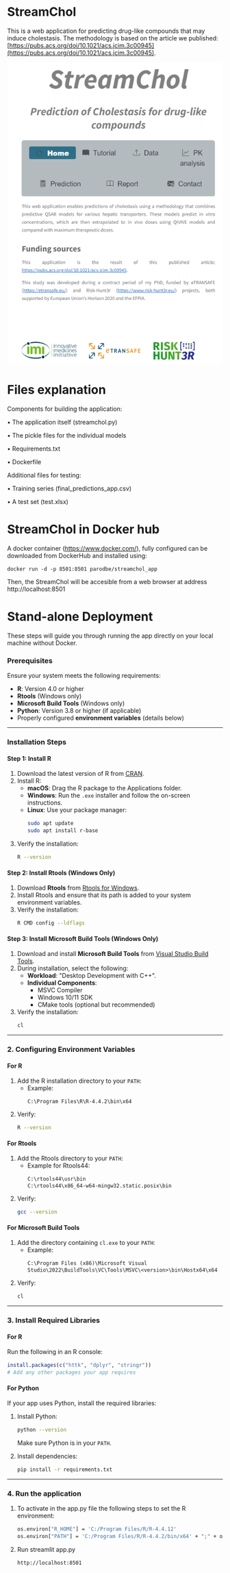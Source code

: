 # StreamChol


This is a web application for predicting drug-like compounds that may induce cholestasis. The methodology is based on the article we published: [https://pubs.acs.org/doi/10.1021/acs.jcim.3c00945](https://pubs.acs.org/doi/10.1021/acs.jcim.3c00945).

<p align="center">
  <img src="https://github.com/phi-grib/StreamChol/blob/main/cover%20page.PNG" alt="Cover Page">
</p>

# Files explanation

Components for building the application:

•	The application itself (streamchol.py)

•	The pickle files for the individual models

•	Requirements.txt

•	Dockerfile

Additional files for testing:

•	Training series (final_predictions_app.csv)

•	A test set (test.xlsx)


# StreamChol in Docker hub
A docker container (https://www.docker.com/), fully configured can be downloaded from DockerHub and installed using:

```
docker run -d -p 8501:8501 parodbe/streamchol_app
```

Then, the StreamChol will be accesible from a web browser at address http://localhost:8501


# Stand-alone Deployment

These steps will guide you through running the app directly on your local machine without Docker.

### Prerequisites
Ensure your system meets the following requirements:
- **R**: Version 4.0 or higher
- **Rtools** (Windows only)
- **Microsoft Build Tools** (Windows only)
- **Python**: Version 3.8 or higher (if applicable)
- Properly configured **environment variables** (details below)

---

### Installation Steps

#### **Step 1: Install R**
1. Download the latest version of R from [CRAN](https://cran.r-project.org/).
2. Install R:
   - **macOS**: Drag the R package to the Applications folder.
   - **Windows**: Run the `.exe` installer and follow the on-screen instructions.
   - **Linux**: Use your package manager:
     ```bash
     sudo apt update
     sudo apt install r-base
     ```
3. Verify the installation:
   ```bash
   R --version
   ```

#### **Step 2: Install Rtools (Windows Only)**
1. Download **Rtools** from [Rtools for Windows](https://cran.r-project.org/bin/windows/Rtools/).
2. Install Rtools and ensure that its path is added to your system environment variables.
3. Verify the installation:
   ```bash
   R CMD config --ldflags
   ```

#### **Step 3: Install Microsoft Build Tools (Windows Only)**
1. Download and install **Microsoft Build Tools** from [Visual Studio Build Tools](https://visualstudio.microsoft.com/visual-cpp-build-tools/).
2. During installation, select the following:
   - **Workload**: "Desktop Development with C++".
   - **Individual Components**:
     - MSVC Compiler
     - Windows 10/11 SDK
     - CMake tools (optional but recommended)
3. Verify the installation:
   ```bash
   cl
   ```

---

### 2. Configuring Environment Variables

#### **For R**
1. Add the R installation directory to your `PATH`:
   - Example:
     ```
     C:\Program Files\R\R-4.4.2\bin\x64
     ```
2. Verify:
   ```bash
   R --version
   ```

#### **For Rtools**
1. Add the Rtools directory to your `PATH`:
   - Example for Rtools44:
     ```
     C:\rtools44\usr\bin
     C:\rtools44\x86_64-w64-mingw32.static.posix\bin
     ```
2. Verify:
   ```bash
   gcc --version
   ```

#### **For Microsoft Build Tools**
1. Add the directory containing `cl.exe` to your `PATH`:
   - Example:
     ```
     C:\Program Files (x86)\Microsoft Visual Studio\2022\BuildTools\VC\Tools\MSVC\<version>\bin\Hostx64\x64
     ```
2. Verify:
   ```bash
   cl
   ```

---

### 3. Install Required Libraries

#### **For R**
Run the following in an R console:
```R
install.packages(c("httk", "dplyr", "stringr"))
# Add any other packages your app requires
```

#### **For Python**
If your app uses Python, install the required libraries:
1. Install Python:
   ```bash
   python --version
   ```
   Make sure Python is in your `PATH`.

2. Install dependencies:
   ```bash
   pip install -r requirements.txt
   ```

---

### 4. Run the application

1. To activate in the app.py file the following steps to set the R environment:

   ```bash
   os.environ["R_HOME"] = 'C:/Program Files/R/R-4.4.12' 
   os.environ["PATH"] = 'C:/Program Files/R/R-4.4.2/bin/x64' + ";" + os.environ["PATH"]
   ``` 
2. Run streamlit app.py
   ```
   http://localhost:8501
   ```

